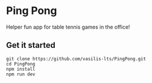 # Ping Pong

Helper fun app for table tennis games in the office!

## Get it started

```
git clone https://github.com/vasilis-lts/PingPong.git
cd PingPong
npm install
npm run dev
```
